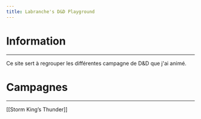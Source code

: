 ```yaml
---
title: Labranche's D&D Playground
---
```


# Information
---
Ce site sert à regrouper les différentes campagne de D&D que j'ai animé.

# Campagnes
---
[[Storm King’s Thunder]]
